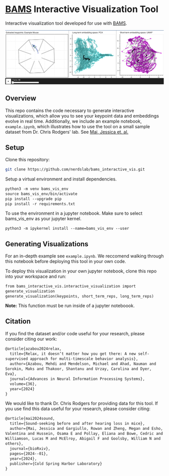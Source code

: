 # [BAMS](https://multiscale-behavior.github.io/) Interactive Visualization Tool
Interactive visualization tool developed for use with [BAMS](https://multiscale-behavior.github.io/).

![Example](vis.png)

## Overview
This repo contains the code necessary to generate interactive visualizations, which allow you to see your keypoint data and embeddings evolve in real time. Additionally, we include an example notebook, ```example.ipynb```, which illustrates how to use the tool on a small sample dataset from Dr. Chris Rodgers' lab. See [Mai, Jessica et. al.](https://www.biorxiv.org/content/10.1101/2024.01.08.574475v1.abstract) 

## Setup
Clone this repository:
```bash
git clone https://github.com/nerdslab/bams_interactive_vis.git
```
Setup a virtual environment and install dependencies.
```
python3 -m venv bams_vis_env
source bams_vis_env/bin/activate
pip install --upgrade pip
pip install -r requirements.txt
```

To use the environment in a jupyter notebook. Make sure to select bams_vis_env as your jupyter kernel.
```
python3 -m ipykernel install --name=bams_vis_env --user
```
## Generating Visualizations
For an in-depth example see ```example.ipynb```. We reccomend walking through this notebook before deploying this tool in your own code.

To deploy this visualization in your own jupyter notebook, clone this repo into your workspace and run:
```
from bams_interactive_vis.interactive_visualization import generate_visualization
generate_visualization(keypoints, short_term_reps, long_term_reps)
```
**Note:** This function must be run inside of a jupyter noteboook.

## Citation
If you find the dataset and/or code useful for your research, please consider citing our work:
```
@article{azabou2024relax,
  title={Relax, it doesn’t matter how you get there: A new self-supervised approach for multi-timescale behavior analysis},
  author={Azabou, Mehdi and Mendelson, Michael and Ahad, Nauman and Sorokin, Maks and Thakoor, Shantanu and Urzay, Carolina and Dyer, Eva},
  journal={Advances in Neural Information Processing Systems},
  volume={36},
  year={2024}
}
 ```
We would like to thank Dr. Chris Rodgers for providing data for this tool. If you use find this data useful for your research, please consider citing:
```
@article{mai2024sound,
  title={Sound-seeking before and after hearing loss in mice},
  author={Mai, Jessica and Gargiullo, Rowan and Zheng, Megan and Esho, Valentina and Hussein, Osama E and Pollay, Eliana and Bowe, Cedric and Williamson, Lucas M and McElroy, Abigail F and Goolsby, William N and others},
  journal={bioRxiv},
  pages={2024--01},
  year={2024},
  publisher={Cold Spring Harbor Laboratory}
}
 ```